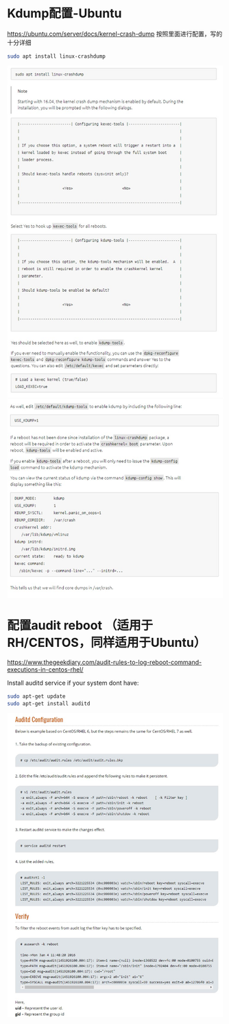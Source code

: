 # Kdump配置-Ubuntu
https://ubuntu.com/server/docs/kernel-crash-dump 按照里面进行配置，写的十分详细
```bash
sudo apt install linux-crashdump
```
![avatar](https://github.com/LoganZhao/Azure/blob/master/%7B954FEAB6-D9F0-442D-8BE5-2A17709E4A72%7D.png.jpg)
![avatar](https://github.com/LoganZhao/Azure/blob/master/%7B09973EA7-B7BE-4B61-8574-5333D92754C3%7D.png.jpg)

# 配置audit reboot （适用于RH/CENTOS，同样适用于Ubuntu）
https://www.thegeekdiary.com/audit-rules-to-log-reboot-command-executions-in-centos-rhel/

Install auditd service if your system dont have:
```bash
sudo apt-get update
sudo apt-get install auditd
```
![avatar](https://github.com/LoganZhao/Azure/blob/master/%7BCEC09131-0637-4BEE-9DFB-64434BF7E4B5%7D.png.jpg)
